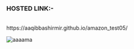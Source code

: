 <h3>HOSTED LINK:-</h3><br>
https://aaqibbashirmir.github.io/amazon_test05/<br>

![aaaama](https://github.com/AaqibBashirMir/amazon_test05/assets/35392012/2a15cde1-53d0-468e-a608-307d4977f219)

